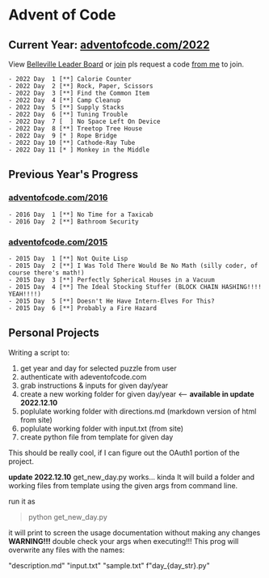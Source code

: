 # Advent of Code

## Current Year: [adventofcode.com/2022](https://adventofcode.com/2022)

View [Belleville Leader Board](https://adventofcode.com/2022/leaderboard/private/view/2588518) or [join](https://adventofcode.com/2022/leaderboard/private) pls request a code [from me](mailto:greg.denyes@gmail.com) to join.

    - 2022 Day  1 [**] Calorie Counter
    - 2022 Day  2 [**] Rock, Paper, Scissors
    - 2022 Day  3 [**] Find the Common Item
    - 2022 Day  4 [**] Camp Cleanup
    - 2022 Day  5 [**] Supply Stacks
    - 2022 Day  6 [**] Tuning Trouble
    - 2022 Day  7 [  ] No Space Left On Device
    - 2022 Day  8 [**] Treetop Tree House
    - 2022 Day  9 [* ] Rope Bridge
    - 2022 Day 10 [**] Cathode-Ray Tube
    - 2022 Day 11 [* ] Monkey in the Middle

## Previous Year's Progress

### [adventofcode.com/2016](https://adventofcode.com/2016)

    - 2016 Day  1 [**] No Time for a Taxicab
    - 2016 Day  2 [**] Bathroom Security

### [adventofcode.com/2015](https://adventofcode.com/2015)

    - 2015 Day  1 [**] Not Quite Lisp
    - 2015 Day  2 [**] I Was Told There Would Be No Math (silly coder, of course there's math!)
    - 2015 Day  3 [**] Perfectly Spherical Houses in a Vacuum
    - 2015 Day  4 [**] The Ideal Stocking Stuffer (BLOCK CHAIN HASHING!!!! YEAH!!!!)
    - 2015 Day  5 [**] Doesn't He Have Intern-Elves For This?
    - 2015 Day  6 [**] Probably a Fire Hazard

## Personal Projects

Writing a script to:

1. get year and day for selected puzzle from user
2. authenticate with adeventofcode.com
3. grab instructions & inputs for given day/year
4. create a new working folder for given day/year <-- **available in update 2022.12.10**
5. poplulate working folder with directions.md (markdown version of html from site)
6. poplulate working folder with input.txt (from site)
7. create python file from template for given day

This should be really cool, if I can figure out the OAuth1 portion of the project.

**update 2022.12.10**
get_new_day.py works... kinda
It will build a folder and working files from template using the given args from command line.

run it as
  >python get_new_day.py

it will print to screen the usage documentation without making any changes
**WARNING!!!**
double check your args when executing!!!
This prog will overwrite any files with the names:

  "description.md"
  "input.txt"
  "sample.txt"
  f"day_{day_str}.py"
